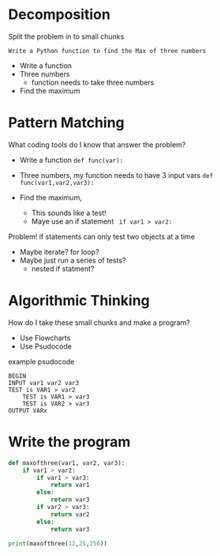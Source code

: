# Decomposition

Split the problem in to small chunks 

```
Write a Python function to find the Max of three numbers
```

- Write a function
- Three numbers
  - function needs to take three numbers
- Find the maximum


# Pattern Matching

What coding tools do I know that answer the problem?

- Write a function
    `def func(var):`

- Three numbers, my function needs to have 3 input vars
    `def func(var1,var2,var3):`
- Find the maximum, 
    - This sounds like a test!
    - Maye use an if statement
    ` if var1 > var2:`

Problem! if statements can only test two objects at a time
- Maybe iterate? for loop?
- Maybe just run a series of tests?
   - nested if statment?


# Algorithmic Thinking
How do I take these small chunks and make a program?

- Use Flowcharts
- Use Psudocode

example psudocode
```
BEGIN
INPUT var1 var2 var3
TEST is VAR1 > var2
    TEST is VAR1 > var3
    TEST is VAR2 > var3
OUTPUT VARx
```

# Write the program

```python
def maxofthree(var1, var2, var3):
    if var1 > var2:
        if var1 > var3:
            return var1
        else:
            return var3
        if var2 > var3:
            return var2
        else:
            return var3

print(maxofthree(12,25,256))
```


